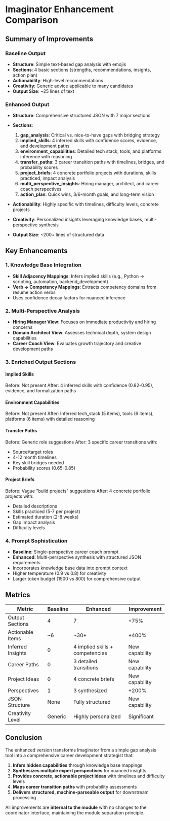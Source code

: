# Imaginator Enhancement Comparison

## Summary of Improvements

### Baseline Output
- **Structure**: Simple text-based gap analysis with emojis
- **Sections**: 4 basic sections (strengths, recommendations, insights, action plan)
- **Actionability**: High-level recommendations
- **Creativity**: Generic advice applicable to many candidates
- **Output Size**: ~25 lines of text

### Enhanced Output  
- **Structure**: Comprehensive structured JSON with 7 major sections
- **Sections**:
  1. **gap_analysis**: Critical vs. nice-to-have gaps with bridging strategy
  2. **implied_skills**: 4 inferred skills with confidence scores, evidence, and development paths
  3. **environment_capabilities**: Detailed tech stack, tools, and platforms inference with reasoning
  4. **transfer_paths**: 3 career transition paths with timelines, bridges, and probability scores
  5. **project_briefs**: 4 concrete portfolio projects with durations, skills practiced, impact analysis
  6. **multi_perspective_insights**: Hiring manager, architect, and career coach perspectives
  7. **action_plan**: Quick wins, 3/6-month goals, and long-term vision

- **Actionability**: Highly specific with timelines, difficulty levels, concrete projects
- **Creativity**: Personalized insights leveraging knowledge bases, multi-perspective synthesis
- **Output Size**: ~200+ lines of structured data

## Key Enhancements

### 1. Knowledge Base Integration
- **Skill Adjacency Mappings**: Infers implied skills (e.g., Python → scripting, automation, backend_development)
- **Verb → Competency Mappings**: Extracts competency domains from resume action verbs
- Uses confidence decay factors for nuanced inference

### 2. Multi-Perspective Analysis
- **Hiring Manager View**: Focuses on immediate productivity and hiring concerns
- **Domain Architect View**: Assesses technical depth, system design capabilities
- **Career Coach View**: Evaluates growth trajectory and creative development paths

### 3. Enriched Output Sections

#### Implied Skills
Before: Not present
After: 4 inferred skills with confidence (0.82-0.95), evidence, and formalization paths

#### Environment Capabilities
Before: Not present
After: Inferred tech_stack (5 items), tools (6 items), platforms (6 items) with detailed reasoning

#### Transfer Paths
Before: Generic role suggestions
After: 3 specific career transitions with:
- Source/target roles
- 4-12 month timelines
- Key skill bridges needed
- Probability scores (0.65-0.85)

#### Project Briefs
Before: Vague "build projects" suggestions
After: 4 concrete portfolio projects with:
- Detailed descriptions
- Skills practiced (5-7 per project)
- Estimated duration (2-8 weeks)
- Gap impact analysis
- Difficulty levels

### 4. Prompt Sophistication
- **Baseline**: Single-perspective career coach prompt
- **Enhanced**: Multi-perspective synthesis with structured JSON requirements
- Incorporates knowledge base data into prompt context
- Higher temperature (0.9 vs 0.8) for creativity
- Larger token budget (1500 vs 800) for comprehensive output

## Metrics

| Metric | Baseline | Enhanced | Improvement |
|--------|----------|----------|-------------|
| Output Sections | 4 | 7 | +75% |
| Actionable Items | ~6 | ~30+ | +400% |
| Inferred Insights | 0 | 4 implied skills + competencies | New capability |
| Career Paths | 0 | 3 detailed transitions | New capability |
| Project Ideas | 0 | 4 concrete briefs | New capability |
| Perspectives | 1 | 3 synthesized | +200% |
| JSON Structure | None | Fully structured | New capability |
| Creativity Level | Generic | Highly personalized | Significant |

## Conclusion

The enhanced version transforms Imaginator from a simple gap analysis tool into a comprehensive career development strategist that:

1. **Infers hidden capabilities** through knowledge base mappings
2. **Synthesizes multiple expert perspectives** for nuanced insights
3. **Provides concrete, actionable project ideas** with timelines and difficulty levels
4. **Maps career transition paths** with probability assessments
5. **Delivers structured, machine-parseable output** for downstream processing

All improvements are **internal to the module** with no changes to the coordinator interface, maintaining the module separation principle.
